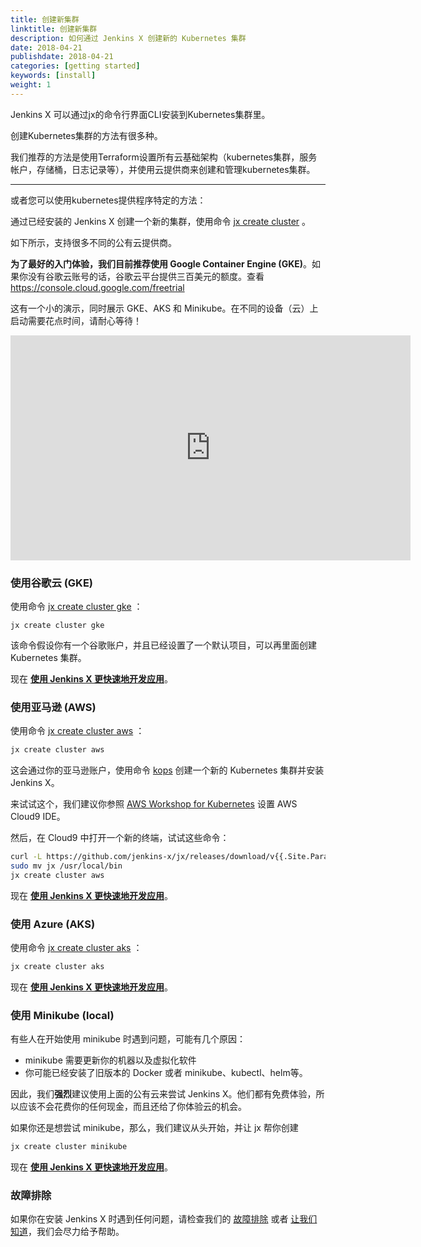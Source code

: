 ```yaml
---
title: 创建新集群
linktitle: 创建新集群
description: 如何通过 Jenkins X 创建新的 Kubernetes 集群
date: 2018-04-21
publishdate: 2018-04-21
categories: [getting started]
keywords: [install]
weight: 1
---
```


Jenkins X 可以通过jx的命令行界面CLI安装到Kubernetes集群里。

创建Kubernetes集群的方法有很多种。

我们推荐的方法是使用Terraform设置所有云基础架构（kubernetes集群，服务帐户，存储桶，日志记录等），并使用云提供商来创建和管理kubernetes集群。

---

或者您可以使用kubernetes提供程序特定的方法：
                
通过已经安装的 Jenkins X 创建一个新的集群，使用命令  [jx create cluster](/commands/jx_create_cluster) 。

如下所示，支持很多不同的公有云提供商。

__为了最好的入门体验，我们目前推荐使用 Google Container Engine (GKE)__。如果你没有谷歌云账号的话，谷歌云平台提供三百美元的额度。查看 https://console.cloud.google.com/freetrial

这有一个小的演示，同时展示 GKE、AKS 和 Minikube。在不同的设备（云）上启动需要花点时间，请耐心等待！

<iframe width="640" height="360" src="https://www.youtube.com/embed/ELA4tytdFeA" frameborder="0" allow="autoplay; encrypted-media" allowfullscreen></iframe>


### 使用谷歌云 (GKE)

使用命令 [jx create cluster gke](/commands/jx_create_cluster_gke) ：

    jx create cluster gke

该命令假设你有一个谷歌账户，并且已经设置了一个默认项目，可以再里面创建 Kubernetes 集群。

现在 **[使用 Jenkins X 更快速地开发应用](/zh/docs/getting-started/next/)**。

### 使用亚马逊 (AWS)

使用命令 [jx create cluster aws](/commands/x_create_cluster_aws) ：

```sh
jx create cluster aws
```

这会通过你的亚马逊账户，使用命令 [kops](https://github.com/kubernetes/kops) 创建一个新的 Kubernetes 集群并安装 Jenkins X。

来试试这个，我们建议你参照 [AWS Workshop for Kubernetes](https://github.com/aws-samples/aws-workshop-for-kubernetes/tree/master/01-path-basics/101-start-here#create-aws-cloud9-environment)  设置 AWS Cloud9 IDE。

然后，在 Cloud9 中打开一个新的终端，试试这些命令：

```sh
curl -L https://github.com/jenkins-x/jx/releases/download/v{{.Site.Params.release}}/jx-linux-amd64.tar.gz | tar xzv
sudo mv jx /usr/local/bin
jx create cluster aws
```

现在 **[使用 Jenkins X 更快速地开发应用](/zh/docs/getting-started/next/)**。


### 使用 Azure (AKS)

使用命令 [jx create cluster aks](/commands/jx_create_cluster_aks) ：

```sh
jx create cluster aks
```

现在 **[使用 Jenkins X 更快速地开发应用](/zh/docs/getting-started/next/)**。

### 使用 Minikube (local)

有些人在开始使用 minikube 时遇到问题，可能有几个原因：

* minikube 需要更新你的机器以及虚拟化软件
* 你可能已经安装了旧版本的 Docker 或者 minikube、kubectl、helm等。

因此，我们**强烈**建议使用上面的公有云来尝试 Jenkins X。他们都有免费体验，所以应该不会花费你的任何现金，而且还给了你体验云的机会。

如果你还是想尝试 minikube，那么，我们建议从头开始，并让 jx 帮你创建

```sh
jx create cluster minikube
```

现在 **[使用 Jenkins X 更快速地开发应用](/zh/docs/getting-started/next/)**。

### 故障排除

如果你在安装 Jenkins X 时遇到任何问题，请检查我们的 [故障排除](/zh/troubleshooting/faq/) 或者 [让我们知道](/zh/community)，我们会尽力给予帮助。

